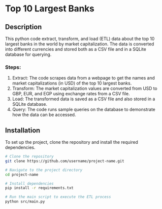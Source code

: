 # Top 10 Largest Banks

## Description
This python code extract, transform, and load (ETL) data about the top 10 largest banks in the world by market capitalization. The data is converted into different currencies and stored both as a CSV file and in a SQLite database for querying.

### Steps:
1. Extract: The code scrapes data from a webpage to get the names and market capitalizations (in USD) of the top 10 largest banks.
2. Transform: The market capitalization values are converted from USD to GBP, EUR, and EGP using exchange rates from a CSV file.
3. Load: The transformed data is saved as a CSV file and also stored in a SQLite database.
4. Query: The code runs sample queries on the database to demonstrate how the data can be accessed.

## Installation
To set up the project, clone the repository and install the required dependencies.

```bash
# Clone the repository
git clone https://github.com/username/project-name.git

# Navigate to the project directory
cd project-name

# Install dependencies
pip install -r requirements.txt

# Run the main script to execute the ETL process
python src/main.py
